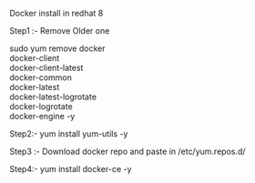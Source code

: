 Docker install in redhat 8 


Step1 :- Remove Older one

sudo  yum remove docker \
                  docker-client \
                  docker-client-latest \
                  docker-common \
                  docker-latest \
                  docker-latest-logrotate \
                  docker-logrotate \
                  docker-engine -y
                  
Step2:- yum install yum-utils -y

Step3 :- Download docker repo and paste in /etc/yum.repos.d/

Step4:- yum install docker-ce -y
